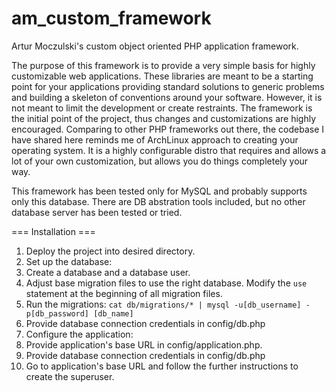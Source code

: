 am_custom_framework
===================

Artur Moczulski's custom object oriented PHP application framework.

The purpose of this framework is to provide a very simple basis for highly customizable web applications. These libraries are meant to be a starting point for your applications providing standard solutions to generic problems and building a skeleton of conventions around your software. However, it is not meant to limit the development or create restraints. The framework is the initial point of the project, thus changes and customizations are highly encouraged. Comparing to other PHP frameworks out there, the codebase I have shared here reminds me of ArchLinux approach to creating your operating system. It is a highly configurable distro that requires and allows a lot of your own customization, but allows you do things completely your way.

This framework has been tested only for MySQL and probably supports only this database. There are DB abstration tools included, but no other database server has been tested or tried.

=== Installation ===

1. Deploy the project into desired directory.
2. Set up the database:
  1. Create a database and a database user.
  2. Adjust base migration files to use the right database. Modify the `use` statement at the beginning of all migration files.
  3. Run the migrations: `cat db/migrations/* | mysql -u[db_username] -p[db_password] [db_name]`
  4. Provide database connection credentials in config/db.php
3. Configure the application:
  1. Provide application's base URL in config/application.php.
  2. Provide database connection credentials in config/db.php
4. Go to application's base URL and follow the further instructions to create the superuser.
